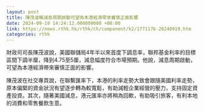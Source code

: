 ```yaml
---
layout: post
title: 陳茂波稱減息周期啟動可望為本港經濟帶來審慎正面影響
date: 2024-09-19 14:24:12.000000000 +08:00
link: https://news.rthk.hk/rthk/ch/component/k2/1771176-20240919.htm
categories: rthk
---
```


財政司司長陳茂波說，美國聯儲局4年半以來首度下調息率，聯邦基金利率的目標區間下調半厘，降到4.75至5厘，減息幅度符合市場預期。他說，減息周期啟動，可望為本港經濟帶來審慎正面的影響。

陳茂波在社交專頁說，在聯繫匯率下，本港的利率走勢大致會跟隨美國利率走勢，原本偏緊的資金狀況有望逐步轉為較寬鬆，有助減輕企業經營的壓力，支持固定資產投資。其次，隨著美國減息，港元匯率亦將稍為回軟，有助吸引旅客，有利本地的消費和零售餐飲生意。
